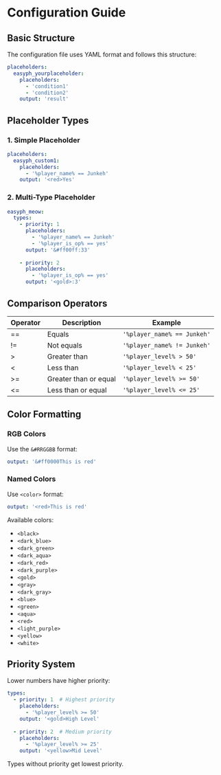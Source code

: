 # Configuration Guide

## Basic Structure

The configuration file uses YAML format and follows this structure:

```yaml
placeholders:
  easyph_yourplaceholder:
    placeholders:
      - 'condition1'
      - 'condition2'
    output: 'result'
```

## Placeholder Types

### 1. Simple Placeholder

```yaml
placeholders:
  easyph_custom1:
    placeholders:
      - '%player_name% == Junkeh'
    output: '<red>Yes'
```

### 2. Multi-Type Placeholder

```yaml
easyph_meow:
  types:
    - priority: 1
      placeholders:
        - '%player_name% == Junkeh'
        - '%player_is_op% == yes'
      output: '&#ff00ff:33'
    
    - priority: 2
      placeholders:
        - '%player_is_op% == yes'
      output: '<gold>:3'
```

## Comparison Operators

| Operator | Description | Example |
|----------|-------------|---------|
| == | Equals | `'%player_name% == Junkeh'` |
| != | Not equals | `'%player_name% != Junkeh'` |
| > | Greater than | `'%player_level% > 50'` |
| < | Less than | `'%player_level% < 25'` |
| >= | Greater than or equal | `'%player_level% >= 50'` |
| <= | Less than or equal | `'%player_level% <= 25'` |

## Color Formatting

### RGB Colors
Use the `&#RRGGBB` format:
```yaml
output: '&#ff0000This is red'
```

### Named Colors
Use `<color>` format:
```yaml
output: '<red>This is red'
```

Available colors:
- `<black>`
- `<dark_blue>`
- `<dark_green>`
- `<dark_aqua>`
- `<dark_red>`
- `<dark_purple>`
- `<gold>`
- `<gray>`
- `<dark_gray>`
- `<blue>`
- `<green>`
- `<aqua>`
- `<red>`
- `<light_purple>`
- `<yellow>`
- `<white>`

## Priority System

Lower numbers have higher priority:
```yaml
types:
  - priority: 1  # Highest priority
    placeholders:
      - '%player_level% >= 50'
    output: '<gold>High Level'
  
  - priority: 2  # Medium priority
    placeholders:
      - '%player_level% >= 25'
    output: '<yellow>Mid Level'
```

Types without priority get lowest priority.
